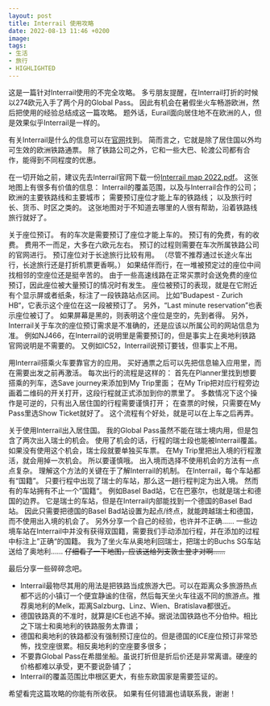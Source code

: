 ```yaml
---
layout: post
title: Interrail 使用攻略
date: 2022-08-13 11:46 +0200
image:
tags:
- 生活
- 旅行
- HIGHLIGHTED
---
```


这是一篇针对Interrail使用的不完全攻略。
多亏朋友提醒，在Interrail打折的时候以274欧元入手了两个月的Global Pass。
	因此有机会在暑假坐火车畅游欧洲，然后把使用的经验总结成这一篇攻略。
题外话，Eurail面向居住地不在欧洲的人，但是效果似乎Interrail是一样的。

有关Interrail是什么的信息可以在[官网](https://www.interrail.eu/en)找到。
简而言之，它就是除了居住国以外均可生效的欧洲铁路通票。
除了铁路公司之外，它和一些大巴、轮渡公司都有合作，能得到不同程度的优惠。

在一切开始之前，建议先去Interrail官网下载一份[Interrail map 2022.pdf](https://www.interrail.eu/content/dam/pdfs/Interrail%20map%202022.pdf)。
这张地图上有很多有价值的信息：
	Interrail的覆盖范围，以及与Interrail合作的公司；
	欧洲的主要铁路线和主要城市；
	需要预订座位才能上车的铁路线；
	以及旅行时长、货币、时区之类的。
这张地图对于不知道去哪里的人很有帮助，沿着铁路线旅行就好了。

关于座位预订。
有的车次是需要预订了座位才能上车的。
	预订有的免费，有的收费。
	费用不一而足，大多在六欧元左右。
	预订的过程则需要在车次所属铁路公司的官网进行。
预订座位对于长途旅行比较有用。
	（尽管不推荐通过长途火车出行，长途旅行还是打折机票更香啊。）
	如果结伴而行，在一堆被预定过的座位中间找相邻的空座位还是挺辛苦的。
		由于一些高速线路在正常买票时会送免费的座位预订，因此座位被大量预订的情况时有发生。
	座位被预订的表现，就是在它附近有个显示屏或者纸条，标注了一段铁路站点区间。
		比如”Budapest - Zurich HB“，它表示这个座位在这一段被预订了。
		另外，“Last minute reservation”也表示座位被订了。
		如果屏幕是黑的，则表明这个座位是空的，先到者得。
另外，Interrail关于车次的座位预订需求是不准确的，还是应该以所属公司的网站信息为准。
	例如NJ466，在Interrail的说明里是需要预订的，但是事实上在奥地利铁路官网说明是不需要的。
	又例如IC52，Interrail说预订要钱，但事实上不用。

用Interrail搭乘火车要靠官方的应用。
	买好通票之后可以先把信息输入应用里，而在需要出发之前再激活。
每次出行的流程是这样的：
	首先在Planner里找到想要搭乘的列车，选Save journey来添加到My Trip里面；
	在My Trip把对应行程旁边画着二维码的开关打开，这段行程就正式添加到你的票里了。
		多数情况下这个操作是可逆的，只有出入居住国的行程需要谨慎打开；
	在查票的时候，只需要在My Pass里选Show Ticket就好了。
这个流程有个好处，就是可以在上车之后再弄。

关于使用Interrail出入居住国。
	我的Global Pass虽然不能在瑞士境内用，但是包含了两次出入瑞士的机会。
		使用了机会的话，行程的瑞士段也能被Interrail覆盖。
		如果没有使用这个机会，瑞士段就要单独买车票。
	在My Trip里把出入境的行程激活，就会用掉一次机会。
		所以要谨慎哦。
	出入境而选择不使用机会的方法有一点点复杂。
		理解这个方法的关键在于了解Interrail的机制。
			在Interrail，每个车站都有“国籍”。
				只要行程中出现了瑞士的车站，那么这一趟行程判定为出入境。
			然而有的车站拥有不止一个”国籍“。
				例如Basel Bad站，它在巴塞尔，也就是瑞士和德国的边界。
					它是瑞士的车站，但是在Interrail内部能找到一个德国的Basel Bad站。
					因此只需要把德国的Basel Bad站设置为起点/终点，就能跨越瑞士和德国，而不使用出入境的机会了。
		另外分享一个自己的经验，也许并不正确……
			一些边境车站在Interrail中并没有获得双国籍，需要我们手动添加行程，并在添加的过程中标注上”正确“的国籍。
				我为了坐火车从奥地利回瑞士，把瑞士的Buchs SG车站送给了奥地利……
					~~仔细看了一下地图，应该送给列支敦士登才对啊……~~

最后分享一些碎碎念吧。
- Interrail最物尽其用的用法是把铁路当成旅游大巴。可以在距离众多旅游热点都不远的小镇订一个便宜静谧的住宿，然后每天坐火车往返不同的旅游点。推荐奥地利的Melk，距离Salzburg、Linz、Wien、Bratislava都很近。
- 德国铁路真的不准时，就算是ICE也逃不掉。据说法国铁路也不分伯仲。相比之下瑞士和奥地利的铁路服务太靠谱；
- 德国和奥地利的铁路都没有强制预订座位的。但是德国的ICE座位预订非常恐怖，找空座很累。相反奥地利的空座要多很多；
- 不要靠Global Pass在希腊坐船。虽说打折但是折后价还是非常离谱。硬座的价格都难以承受，更不要说卧铺了；
- Interrail的覆盖范围比申根区更大，有些东欧国家是需要签证的。

希望看完这篇攻略的你能有所收获。
如果有任何错漏也请联系我，谢谢！